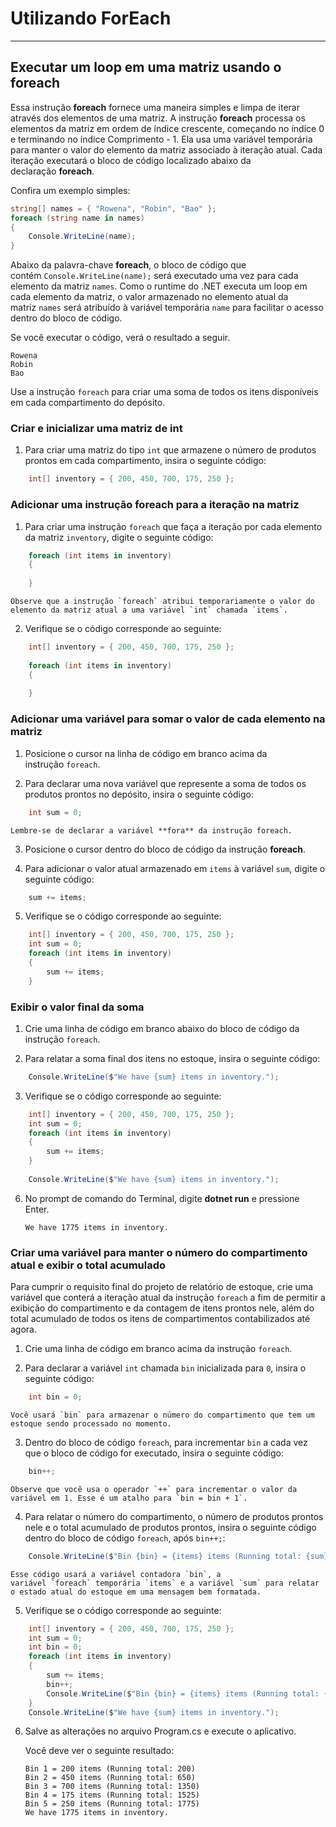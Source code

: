 # Utilizando ForEach
---

## Executar um loop em uma matriz usando o foreach

Essa instrução **foreach** fornece uma maneira simples e limpa de iterar através dos elementos de uma matriz. A instrução **foreach** processa os elementos da matriz em ordem de índice crescente, começando no índice 0 e terminando no índice Comprimento - 1. Ela usa uma variável temporária para manter o valor do elemento da matriz associado à iteração atual. Cada iteração executará o bloco de código localizado abaixo da declaração **foreach**.

Confira um exemplo simples:

```csharp
string[] names = { "Rowena", "Robin", "Bao" };
foreach (string name in names)
{
    Console.WriteLine(name);
}
```

Abaixo da palavra-chave **foreach**, o bloco de código que contém `Console.WriteLine(name);` será executado uma vez para cada elemento da matriz `names`. Como o runtime do .NET executa um loop em cada elemento da matriz, o valor armazenado no elemento atual da matriz `names` será atribuído à variável temporária `name` para facilitar o acesso dentro do bloco de código.

Se você executar o código, verá o resultado a seguir.

```
Rowena
Robin
Bao
```

Use a instrução `foreach` para criar uma soma de todos os itens disponíveis em cada compartimento do depósito.

### Criar e inicializar uma matriz de int

1. Para criar uma matriz do tipo `int` que armazene o número de produtos prontos em cada compartimento, insira o seguinte código:
    
```csharp
    int[] inventory = { 200, 450, 700, 175, 250 };
```

### Adicionar uma instrução foreach para a iteração na matriz

1. Para criar uma instrução `foreach` que faça a iteração por cada elemento da matriz `inventory`, digite o seguinte código:
    
```csharp
    foreach (int items in inventory)
    {
    
    }
```
    
    Observe que a instrução `foreach` atribui temporariamente o valor do elemento da matriz atual a uma variável `int` chamada `items`.
    
2. Verifique se o código corresponde ao seguinte:
    
```csharp
    int[] inventory = { 200, 450, 700, 175, 250 };
    
    foreach (int items in inventory)
    {
    
    }
```

### Adicionar uma variável para somar o valor de cada elemento na matriz

1. Posicione o cursor na linha de código em branco acima da instrução `foreach`.
    
2. Para declarar uma nova variável que represente a soma de todos os produtos prontos no depósito, insira o seguinte código:
    
```csharp
    int sum = 0;
```
    
    Lembre-se de declarar a variável **fora** da instrução foreach.
    
3. Posicione o cursor dentro do bloco de código da instrução **foreach**.
    
4. Para adicionar o valor atual armazenado em `items` à variável `sum`, digite o seguinte código:
    
```csharp
    sum += items;
```
    
5. Verifique se o código corresponde ao seguinte:
    
```csharp
    int[] inventory = { 200, 450, 700, 175, 250 };
    int sum = 0;
    foreach (int items in inventory)
    {
        sum += items;
    }
```
    
### Exibir o valor final da soma

1. Crie uma linha de código em branco abaixo do bloco de código da instrução `foreach`.
    
2. Para relatar a soma final dos itens no estoque, insira o seguinte código:
    
```csharp
    Console.WriteLine($"We have {sum} items in inventory.");
```
    
3. Verifique se o código corresponde ao seguinte:
    
```csharp
    int[] inventory = { 200, 450, 700, 175, 250 };
    int sum = 0;
    foreach (int items in inventory)
    {
        sum += items;
    }
    
    Console.WriteLine($"We have {sum} items in inventory.");
```
    
6. No prompt de comando do Terminal, digite **dotnet run** e pressione Enter.
    
    ```
    We have 1775 items in inventory.
    ```

### Criar uma variável para manter o número do compartimento atual e exibir o total acumulado

Para cumprir o requisito final do projeto de relatório de estoque, crie uma variável que conterá a iteração atual da instrução `foreach` a fim de permitir a exibição do compartimento e da contagem de itens prontos nele, além do total acumulado de todos os itens de compartimentos contabilizados até agora.

1. Crie uma linha de código em branco acima da instrução `foreach`.
    
2. Para declarar a variável `int` chamada `bin` inicializada para `0`, insira o seguinte código:
    
```csharp
    int bin = 0;
```
    
    Você usará `bin` para armazenar o número do compartimento que tem um estoque sendo processado no momento.
    
3. Dentro do bloco de código `foreach`, para incrementar `bin` a cada vez que o bloco de código for executado, insira o seguinte código:

```csharp
    bin++;
```
    
    Observe que você usa o operador `++` para incrementar o valor da variável em 1. Esse é um atalho para `bin = bin + 1`.
    
4. Para relatar o número do compartimento, o número de produtos prontos nele e o total acumulado de produtos prontos, insira o seguinte código dentro do bloco de código `foreach`, após `bin++;`:
    
```csharp
    Console.WriteLine($"Bin {bin} = {items} items (Running total: {sum})");
```
    
    Esse código usará a variável contadora `bin`, a variável `foreach` temporária `items` e a variável `sum` para relatar o estado atual do estoque em uma mensagem bem formatada.
    
5. Verifique se o código corresponde ao seguinte:
    
```csharp
    int[] inventory = { 200, 450, 700, 175, 250 };
    int sum = 0;
    int bin = 0;
    foreach (int items in inventory)
    {
        sum += items;
        bin++;
        Console.WriteLine($"Bin {bin} = {items} items (Running total: {sum})");
    }
    Console.WriteLine($"We have {sum} items in inventory.");
```
    
6. Salve as alterações no arquivo Program.cs e execute o aplicativo.
    
    Você deve ver o seguinte resultado:
    
    ```
    Bin 1 = 200 items (Running total: 200)
    Bin 2 = 450 items (Running total: 650)
    Bin 3 = 700 items (Running total: 1350)
    Bin 4 = 175 items (Running total: 1525)
    Bin 5 = 250 items (Running total: 1775)
    We have 1775 items in inventory.
    ```
